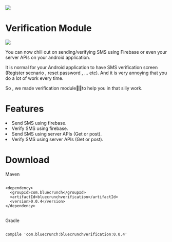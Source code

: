 <a href='https://bintray.com/bluecrunch/maven/bluecrunchverification/_latestVersion'><img src='https://api.bintray.com/packages/bluecrunch/maven/bluecrunchverification/images/download.svg'></a>
# Verification Module
<img src='https://miro.medium.com/max/3000/1*LCeoKUok8X5vfX4RS1FVhA.jpeg'>

You can now chill out on sending/verifying SMS using Firebase or even your server APIs on your android application.

It is normal for your Android application to have SMS verification screen (Register secnario , reset password , ... etc).
And it is very annoying that you do a lot of work every time.

So , we made verification module✌🏽to help you in that silly work.

# Features
<li>Send SMS using firebase.</li>
<li>Verify SMS using firebase.</li>
<li>Send SMS using server APIs (Get or post).</li>
<li>Verify SMS using server APIs (Get or post).</li>

# Download 

Maven

<pre>
<code>
&lt;dependency&gt;
  &lt;groupId&gt;com.bluecrunch&lt;/groupId&gt;
  &lt;artifactId&gt;bluecrunchverification&lt;/artifactId&gt;
  &lt;version&gt;0.0.4&lt;/version&gt;
&lt;/dependency&gt;
</code>
</pre>

Gradle

<pre>
<code>
compile 'com.bluecrunch:bluecrunchverification:0.0.4'
</code>
</pre>





